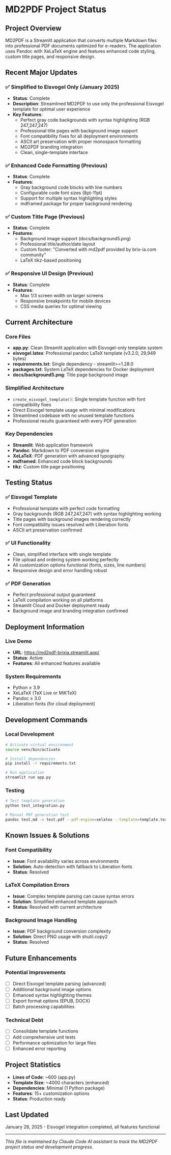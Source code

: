 # MD2PDF Project Status

## Project Overview
MD2PDF is a Streamlit application that converts multiple Markdown files into professional PDF documents optimized for e-readers. The application uses Pandoc with XeLaTeX engine and features enhanced code styling, custom title pages, and responsive design.

## Recent Major Updates

### ✅ Simplified to Eisvogel Only (January 2025)
- **Status**: Complete  
- **Description**: Streamlined MD2PDF to use only the professional Eisvogel template for optimal user experience
- **Key Features**:
  - Perfect gray code backgrounds with syntax highlighting (RGB 247,247,247)
  - Professional title pages with background image support
  - Font compatibility fixes for all deployment environments
  - ASCII art preservation with proper monospace formatting
  - MD2PDF branding integration
  - Clean, single-template interface

### ✅ Enhanced Code Formatting (Previous)
- **Status**: Complete
- **Features**:
  - Gray background code blocks with line numbers
  - Configurable code font sizes (8pt-11pt)
  - Support for multiple syntax highlighting styles
  - mdframed package for proper background rendering

### ✅ Custom Title Page (Previous)
- **Status**: Complete
- **Features**:
  - Background image support (docs/background5.png)
  - Professional title/author/date layout
  - Custom footer: "Converted with md2pdf provided by brix-ia.com community"
  - LaTeX tikz-based positioning

### ✅ Responsive UI Design (Previous)
- **Status**: Complete
- **Features**:
  - Max 1/3 screen width on larger screens
  - Responsive breakpoints for mobile devices
  - CSS media queries for optimal viewing

## Current Architecture

### Core Files
- **app.py**: Clean Streamlit application with Eisvogel-only template system
- **eisvogel.latex**: Professional pandoc LaTeX template (v3.2.0, 29,949 bytes)
- **requirements.txt**: Single dependency - streamlit>=1.28.0
- **packages.txt**: System LaTeX dependencies for Docker deployment
- **docs/background5.png**: Title page background image

### Simplified Architecture
- `create_eisvogel_template()`: Single template function with font compatibility fixes
- Direct Eisvogel template usage with minimal modifications
- Streamlined codebase with no unused template functions
- Professional results guaranteed with every PDF generation

### Key Dependencies
- **Streamlit**: Web application framework
- **Pandoc**: Markdown to PDF conversion engine
- **XeLaTeX**: PDF generation with advanced typography
- **mdframed**: Enhanced code block backgrounds
- **tikz**: Custom title page positioning

## Testing Status

### ✅ Eisvogel Template
- Professional template with perfect code formatting
- Gray backgrounds (RGB 247,247,247) with syntax highlighting working
- Title pages with background images rendering correctly
- Font compatibility issues resolved with Liberation fonts
- ASCII art preservation confirmed

### ✅ UI Functionality  
- Clean, simplified interface with single template
- File upload and ordering system working perfectly
- All customization options functional (fonts, sizes, line numbers)
- Responsive design and error handling robust

### ✅ PDF Generation
- Perfect professional output guaranteed
- LaTeX compilation working on all platforms
- Streamlit Cloud and Docker deployment ready
- Background image and branding integration confirmed

## Deployment Information

### Live Demo
- **URL**: https://md2pdf-brixia.streamlit.app/
- **Status**: Active
- **Features**: All enhanced features available

### System Requirements
- Python ≥ 3.9
- XeLaTeX (TeX Live or MiKTeX)
- Pandoc ≥ 3.0
- Liberation fonts (for cloud deployment)

## Development Commands

### Local Development
```bash
# Activate virtual environment
source venv/bin/activate

# Install dependencies
pip install -r requirements.txt

# Run application
streamlit run app.py
```

### Testing
```bash
# Test template generation
python test_integration.py

# Manual PDF generation test
pandoc test.md -o test.pdf --pdf-engine=xelatex --template=template.tex
```

## Known Issues & Solutions

### Font Compatibility
- **Issue**: Font availability varies across environments
- **Solution**: Auto-detection with fallback to Liberation fonts
- **Status**: Resolved

### LaTeX Compilation Errors
- **Issue**: Complex template parsing can cause syntax errors
- **Solution**: Simplified enhanced template approach
- **Status**: Resolved with current architecture

### Background Image Handling
- **Issue**: PDF background conversion complexity
- **Solution**: Direct PNG usage with shutil.copy2
- **Status**: Resolved

## Future Enhancements

### Potential Improvements
- [ ] Direct Eisvogel template parsing (advanced)
- [ ] Additional background image options
- [ ] Enhanced syntax highlighting themes
- [ ] Export format options (EPUB, DOCX)
- [ ] Batch processing capabilities

### Technical Debt
- [ ] Consolidate template functions
- [ ] Add comprehensive unit tests
- [ ] Performance optimization for large files
- [ ] Enhanced error reporting

## Project Statistics
- **Lines of Code**: ~600 (app.py)
- **Template Size**: ~4000 characters (enhanced)
- **Dependencies**: Minimal (1 Python package)
- **Features**: 15+ customization options
- **Status**: Production ready

## Last Updated
January 28, 2025 - Eisvogel integration completed, all features functional

---
*This file is maintained by Claude Code AI assistant to track the MD2PDF project status and development progress.*